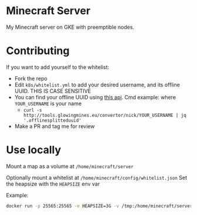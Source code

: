 # Minecraft Server

My Minecraft server on GKE with preemptible nodes.

# Contributing

If you want to add yourself to the whitelist:

* Fork the repo
* Edit `k8s/whitelist.yml` to add your desired username, and its offline UUID. THIS IS CASE SENSITIVE
* You can find your offline UUID using [this api](http://tools.glowingmines.eu). Cmd example: where `YOUR_USERNAME` is your name
  * `curl -s http://tools.glowingmines.eu/convertor/nick/YOUR_USERNAME | jq '.offlinesplitteduuid'`
* Make a PR and tag me for review

# Use locally

Mount a map as a volume at `/home/minecraft/server`

Optionally mount a whitelist at `/home/minecraft/config/whitelist.json`
Set the heapsize with the `HEAPSIZE` env var

Example:

```bash
docker run -p 25565:25565 -e HEAPSIZE=3G -v /tmp:/home/minecraft/server kirinrastogi/minecraft:1.14.4
```
